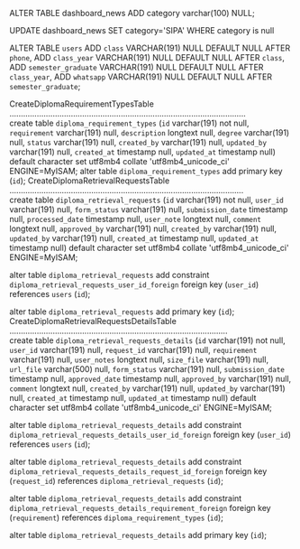
ALTER TABLE dashboard_news ADD category varchar(100) NULL;

UPDATE dashboard_news SET  category='SIPA' WHERE category is null 

ALTER TABLE `users` ADD `class` VARCHAR(191) NULL DEFAULT NULL AFTER `phone`, ADD `class_year` VARCHAR(191) NULL DEFAULT NULL AFTER `class`, ADD `semester_graduate` VARCHAR(191) NULL DEFAULT NULL AFTER `class_year`, ADD `whatsapp` VARCHAR(191) NULL DEFAULT NULL AFTER `semester_graduate`;

  CreateDiplomaRequirementTypesTable ........................................................................................................  
 create table `diploma_requirement_types` (`id` varchar(191) not null, `requirement` varchar(191) null, `description` longtext null, `degree` varchar(191) null, `status` varchar(191) null, `created_by` varchar(191) null, `updated_by` varchar(191) null, `created_at` timestamp null, `updated_at` timestamp null) default character set utf8mb4 collate 'utf8mb4_unicode_ci' ENGINE=MyISAM;
 alter table `diploma_requirement_types` add primary key (`id`);
  CreateDiplomaRetrievalRequestsTable .......................................................................................................  
 create table `diploma_retrieval_requests` (`id` varchar(191) not null, `user_id` varchar(191) null, `form_status` varchar(191) null, `submission_date` timestamp null, `processed_date` timestamp null, `user_note` longtext null, `comment` longtext null, `approved_by` varchar(191) null, `created_by` varchar(191) null, `updated_by` varchar(191) null, `created_at` timestamp null, `updated_at` timestamp null) default character set utf8mb4 collate 'utf8mb4_unicode_ci' ENGINE=MyISAM;
 
 alter table `diploma_retrieval_requests` add constraint `diploma_retrieval_requests_user_id_foreign` foreign key (`user_id`) references `users` (`id`);
 
 alter table `diploma_retrieval_requests` add primary key (`id`);
  CreateDiplomaRetrievalRequestsDetailsTable ................................................................................................  
 create table `diploma_retrieval_requests_details` (`id` varchar(191) not null, `user_id` varchar(191) null, `request_id` varchar(191) null, `requirement` varchar(191) null, `user_notes` longtext null, `size_file` varchar(191) null, `url_file` varchar(500) null, `form_status` varchar(191) null, `submission_date` timestamp null, `approved_date` timestamp null, `approved_by` varchar(191) null, `comment` longtext null, `created_by` varchar(191) null, `updated_by` varchar(191) null, `created_at` timestamp null, `updated_at` timestamp null) default character set utf8mb4 collate 'utf8mb4_unicode_ci' ENGINE=MyISAM;
 
 alter table `diploma_retrieval_requests_details` add constraint `diploma_retrieval_requests_details_user_id_foreign` foreign key (`user_id`) references `users` (`id`);
 
 alter table `diploma_retrieval_requests_details` add constraint `diploma_retrieval_requests_details_request_id_foreign` foreign key (`request_id`) references `diploma_retrieval_requests` (`id`);
 
 alter table `diploma_retrieval_requests_details` add constraint `diploma_retrieval_requests_details_requirement_foreign` foreign key (`requirement`) references `diploma_requirement_types` (`id`);
 
 alter table `diploma_retrieval_requests_details` add primary key (`id`);
